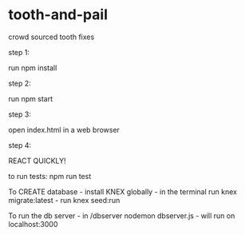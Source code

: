 # tooth-and-pail
crowd sourced tooth fixes

step 1:

run npm install

step 2:

run npm start

step 3:

open index.html in a web browser

step 4:

REACT QUICKLY!

to run tests:  npm run test

To CREATE database  - install KNEX globally
                    - in the terminal run knex migrate:latest
                    -                 run knex seed:run    

To run the db server - in /dbserver
                        nodemon dbserver.js      - will run on localhost:3000
